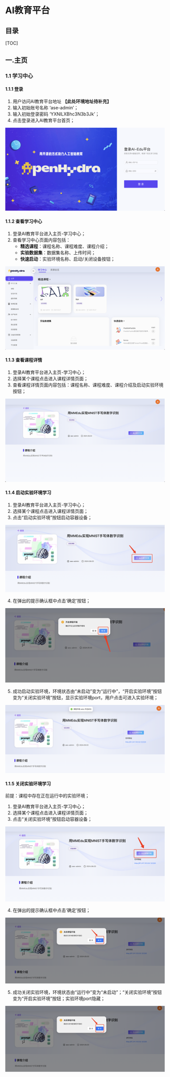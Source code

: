 # AI教育平台
## 目录
[TOC]
## 一.主页
### 1.1 学习中心
#### 1.1.1 登录
1. 用户访问AI教育平台地址 **【此处环境地址待补充】**
2. 输入初始账号名称 ‘ase-admin’；
3. 输入初始登录密码 ‘YXNlLXBhc3N3b3Jk’；
4. 点击登录进入AI教育平台首页；

![登录AI教育平台](06-01homepage/06-01-01login.png)

#### 1.1.2 查看学习中心
1. 登录AI教育平台进入主页-学习中心；
2. 查看学习中心页面内容包括：
   - **精选课程**：课程名称、课程难度、课程介绍；
   - **实验数据集**：数据集名称、上传时间；
   - **快速启动**：实验环境名称、启动/关闭设备按钮；

![查看学习中心页面](06-01homepage/06-01-02centerview.png)

#### 1.1.3 查看课程详情
1. 登录AI教育平台进入主页-学习中心；
2. 选择某个课程点击进入课程详情页面；
3. 查看课程详情页面内容包括：课程名称、课程难度、课程介绍及启动实验环境按钮；

![查看课程详情页面](06-01homepage/06-01-03introduction.png)

#### 1.1.4 启动实验环境学习
1. 登录AI教育平台进入主页-学习中心；
2. 选择某个课程点击进入课程详情页面；
3. 点击“启动实验环境”按钮启动容器设备；

![启动实验环境](06-01homepage/06-01-04env.png)

4. 在弹出的提示确认框中点击‘确定’按钮；

![确定启动实验环境](06-01homepage/06-01-05confirm.png)

5. 成功启动实验环境，环境状态由“未启动”变为“运行中”，“开启实验环境”按钮变为“关闭实验环境”按钮，显示实验环境port，用户点击可进入实验环境；
   
![实验环境运行中](06-01homepage/06-01-06onenv.png)


#### 1.1.5 关闭实验环境学习
前提：课程中存在正在运行中的实验环境；
1. 登录AI教育平台进入主页-学习中心；
2. 选择某个课程点击进入课程详情页面；
3. 点击“关闭实验环境”按钮启动容器设备；

![关闭实验环境](06-01homepage/06-01-07closeenv.png)

4. 在弹出的提示确认框中点击‘确定’按钮；
   
![确认关闭实验环境](06-01homepage/06-01-08closeconfirm.png)

5. 成功关闭实验环境，环境状态由“运行中”变为“未启动”；“关闭实验环境”按钮变为“开启实验环境”按钮；实验环境port隐藏；
   
![实验环境已关闭](06-01homepage/06-01-08closeconfirm.png)